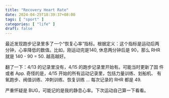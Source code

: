 ```yaml
---
title: "Recovery Heart Rate"
date: 2024-04-25T18:39:37+08:00
tags: [ "sport" ]
categories: [ "life" ]
draft: false
---
```


最近发现跑步记录里多了一个“恢复心率”指标。根据定义：这个指标是运动后两
分钟，心率降低的数值。比如，刚运动完是140, 休息两分钟后是 90，那么 RHR
就是 140 - 90 = 50. 越高越好。

翻了一下：4/13 的记录里没有，4/15 的跑步记录里开始有。可能当时更新了固
件或者 App. 奇怪的是，4/15 开始的所有运动记录里，包括力量训练、划船机、
有氧跑步、阀值训练、冲刺训练、恢复训练 ... 每次记录的 RHR 都是 49.

严重怀疑是 BUG，可能记的是我的静息心率。下次运动自己算一下看看。
